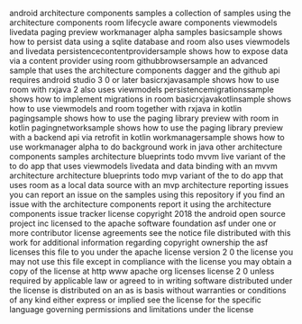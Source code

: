 android architecture components samples a collection of samples using the architecture components room lifecycle aware components viewmodels livedata paging preview workmanager alpha samples basicsample shows how to persist data using a sqlite database and room also uses viewmodels and livedata persistencecontentprovidersample shows how to expose data via a content provider using room githubbrowsersample an advanced sample that uses the architecture components dagger and the github api requires android studio 3 0 or later basicrxjavasample shows how to use room with rxjava 2 also uses viewmodels persistencemigrationssample shows how to implement migrations in room basicrxjavakotlinsample shows how to use viewmodels and room together with rxjava in kotlin pagingsample shows how to use the paging library preview with room in kotlin pagingnetworksample shows how to use the paging library preview with a backend api via retrofit in kotlin workmanagersample shows how to use workmanager alpha to do background work in java other architecture components samples architecture blueprints todo mvvm live variant of the to do app that uses viewmodels livedata and data binding with an mvvm architecture architecture blueprints todo mvp variant of the to do app that uses room as a local data source with an mvp architecture reporting issues you can report an issue on the samples using this repository if you find an issue with the architecture components report it using the architecture components issue tracker license copyright 2018 the android open source project inc licensed to the apache software foundation asf under one or more contributor license agreements see the notice file distributed with this work for additional information regarding copyright ownership the asf licenses this file to you under the apache license version 2 0 the license you may not use this file except in compliance with the license you may obtain a copy of the license at http www apache org licenses license 2 0 unless required by applicable law or agreed to in writing software distributed under the license is distributed on an as is basis without warranties or conditions of any kind either express or implied see the license for the specific language governing permissions and limitations under the license
